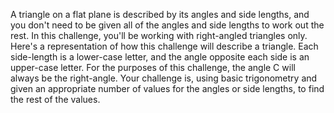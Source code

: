 A triangle on a flat plane is described by its angles and side lengths, and you don't need to be given all of the angles and side lengths to work out the rest. In this challenge, you'll be working with right-angled triangles only.
Here's a representation of how this challenge will describe a triangle. Each side-length is a lower-case letter, and the angle opposite each side is an upper-case letter. For the purposes of this challenge, the angle C will always be the right-angle. Your challenge is, using basic trigonometry and given an appropriate number of values for the angles or side lengths, to find the rest of the values.
